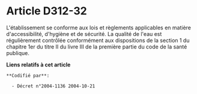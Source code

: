 # Article D312-32

L'établissement se conforme aux lois et règlements applicables en matière d'accessibilité, d'hygiène et de sécurité. La
qualité de l'eau est régulièrement contrôlée conformément aux dispositions de la section 1 du chapitre 1er du titre II du
livre III de la première partie du code de la santé publique.

**Liens relatifs à cet article**

	**Codifié par**:

	  - Décret n°2004-1136 2004-10-21
